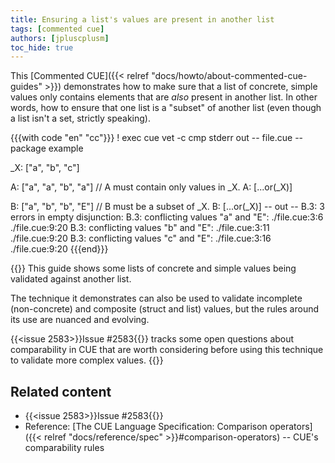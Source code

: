 ```yaml
---
title: Ensuring a list's values are present in another list
tags: [commented cue]
authors: [jpluscplusm]
toc_hide: true
---
```


This [Commented CUE]({{< relref "docs/howto/about-commented-cue-guides" >}})
demonstrates how to make sure that a list of concrete, simple values only
contains elements that are *also* present in another list.
In other words, how to ensure that one list is a "subset" of another list (even
though a list isn't a set, strictly speaking).

<!--more-->

{{{with code "en" "cc"}}}
! exec cue vet -c
cmp stderr out
-- file.cue --
package example

_X: ["a", "b", "c"]

A: ["a", "a", "b", "a"]
// A must contain only values in _X.
A: [...or(_X)]

B: ["a", "b", "b", "E"]
// B must be a subset of _X.
B: [...or(_X)]
-- out --
B.3: 3 errors in empty disjunction:
B.3: conflicting values "a" and "E":
    ./file.cue:3:6
    ./file.cue:9:20
B.3: conflicting values "b" and "E":
    ./file.cue:3:11
    ./file.cue:9:20
B.3: conflicting values "c" and "E":
    ./file.cue:3:16
    ./file.cue:9:20
{{{end}}}

{{<info>}}
This guide shows some lists of concrete and simple values being validated against another list.

The technique it demonstrates can also be used to validate incomplete
(non-concrete) and composite (struct and list) values, but the rules around its
use are nuanced and evolving.

{{<issue 2583>}}Issue #2583{{</issue>}} tracks some open questions about
comparability in CUE that are worth considering before using this technique
to validate more complex values.
{{</info>}}

## Related content

- {{<issue 2583>}}Issue #2583{{</issue>}}
- Reference: [The CUE Language Specification: Comparison operators]({{< relref "docs/reference/spec" >}}#comparison-operators)
  -- CUE's comparability rules
